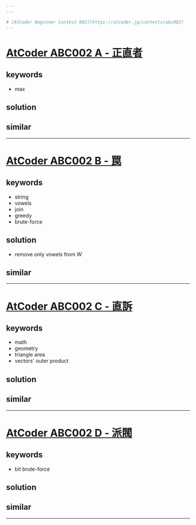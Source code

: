 ```yaml
---
---

# [AtCoder Beginner Contest 002](https://atcoder.jp/contests/abc002)
---
```



# [AtCoder ABC002 A - 正直者](https://atcoder.jp/contests/abc002/tasks/abc002_1)


## keywords 
- max


## solution


## similar 
---


# [AtCoder ABC002  B - 罠](https://atcoder.jp/contests/abc002/tasks/abc002_2)

## keywords 
- string 
- vowels
- join 
- greedy
- brute-force

## solution
- remove only vowels from $W$

## similar 
---


# [AtCoder ABC002  C - 直訴](https://atcoder.jp/contests/abc002/tasks/abc002_3)


## keywords 
- math
- geometry 
- triangle area 
- vectors' outer product


## solution

## similar 
---


# [AtCoder ABC002  D - 派閥](https://atcoder.jp/contests/abc002/tasks/abc002_4)


## keywords 
- bit brute-force

## solution

## similar 
---
